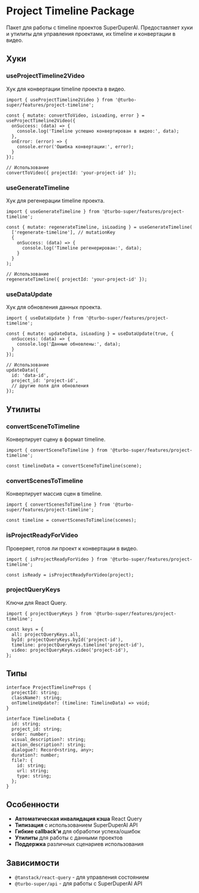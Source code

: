 # Project Timeline Package

Пакет для работы с timeline проектов SuperDuperAI. Предоставляет хуки и утилиты для управления проектами, их timeline и конвертации в видео.

## Хуки

### useProjectTimeline2Video
Хук для конвертации timeline проекта в видео.

```tsx
import { useProjectTimeline2Video } from '@turbo-super/features/project-timeline';

const { mutate: convertToVideo, isLoading, error } = useProjectTimeline2Video({
  onSuccess: (data) => {
    console.log('Timeline успешно конвертирован в видео:', data);
  },
  onError: (error) => {
    console.error('Ошибка конвертации:', error);
  }
});

// Использование
convertToVideo({ projectId: 'your-project-id' });
```

### useGenerateTimeline
Хук для регенерации timeline проекта.

```tsx
import { useGenerateTimeline } from '@turbo-super/features/project-timeline';

const { mutate: regenerateTimeline, isLoading } = useGenerateTimeline(
  ['regenerate-timeline'], // mutationKey
  {
    onSuccess: (data) => {
      console.log('Timeline регенерирован:', data);
    }
  }
);

// Использование
regenerateTimeline({ projectId: 'your-project-id' });
```

### useDataUpdate
Хук для обновления данных проекта.

```tsx
import { useDataUpdate } from '@turbo-super/features/project-timeline';

const { mutate: updateData, isLoading } = useDataUpdate(true, {
  onSuccess: (data) => {
    console.log('Данные обновлены:', data);
  }
});

// Использование
updateData({
  id: 'data-id',
  project_id: 'project-id',
  // другие поля для обновления
});
```

## Утилиты

### convertSceneToTimeline
Конвертирует сцену в формат timeline.

```tsx
import { convertSceneToTimeline } from '@turbo-super/features/project-timeline';

const timelineData = convertSceneToTimeline(scene);
```

### convertScenesToTimeline
Конвертирует массив сцен в timeline.

```tsx
import { convertScenesToTimeline } from '@turbo-super/features/project-timeline';

const timeline = convertScenesToTimeline(scenes);
```

### isProjectReadyForVideo
Проверяет, готов ли проект к конвертации в видео.

```tsx
import { isProjectReadyForVideo } from '@turbo-super/features/project-timeline';

const isReady = isProjectReadyForVideo(project);
```

### projectQueryKeys
Ключи для React Query.

```tsx
import { projectQueryKeys } from '@turbo-super/features/project-timeline';

const keys = {
  all: projectQueryKeys.all,
  byId: projectQueryKeys.byId('project-id'),
  timeline: projectQueryKeys.timeline('project-id'),
  video: projectQueryKeys.video('project-id'),
};
```

## Типы

```tsx
interface ProjectTimelineProps {
  projectId: string;
  className?: string;
  onTimelineUpdate?: (timeline: TimelineData) => void;
}

interface TimelineData {
  id: string;
  project_id: string;
  order: number;
  visual_description?: string;
  action_description?: string;
  dialogue?: Record<string, any>;
  duration?: number;
  file?: {
    id: string;
    url: string;
    type: string;
  };
}
```

## Особенности

- **Автоматическая инвалидация кэша** React Query
- **Типизация** с использованием SuperDuperAI API
- **Гибкие callback'и** для обработки успеха/ошибок
- **Утилиты** для работы с данными проектов
- **Поддержка** различных сценариев использования

## Зависимости

- `@tanstack/react-query` - для управления состоянием
- `@turbo-super/api` - для работы с SuperDuperAI API




